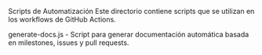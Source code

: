 Scripts de Automatización
Este directorio contiene scripts que se utilizan en los workflows de GitHub Actions.

generate-docs.js - Script para generar documentación automática basada en milestones, issues y pull requests.